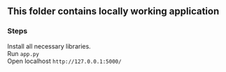 ## This folder contains locally working application

### Steps

Install all necessary libraries.\
Run ```app.py```\
Open localhost ```http://127.0.0.1:5000/```